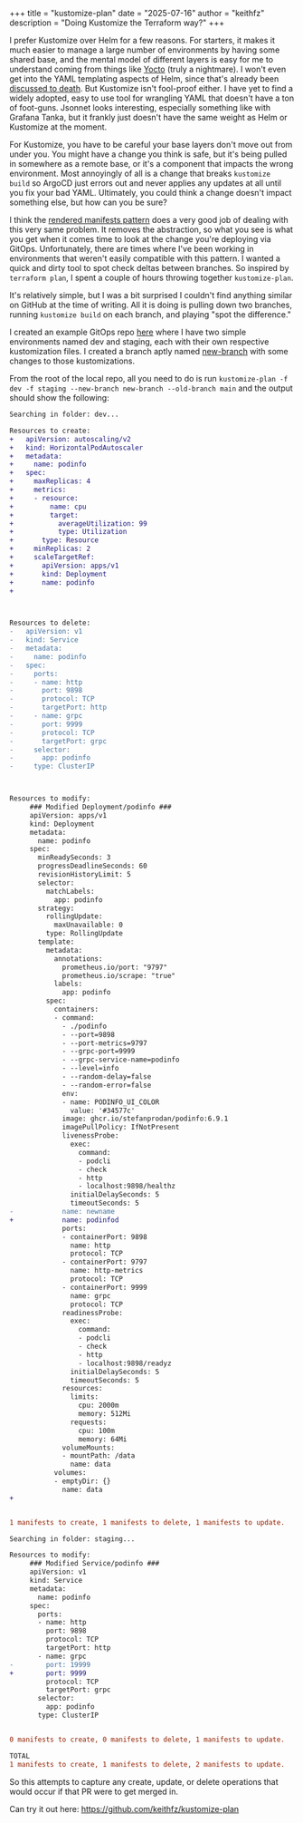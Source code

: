 +++
title = "kustomize-plan"
date = "2025-07-16"
author = "keithfz"
description = "Doing Kustomize the Terraform way?"
+++

I prefer Kustomize over Helm for a few reasons. For starters, it makes it much easier to manage a large number of environments by having some shared base, and the mental model of different layers is easy for me to understand coming from things like [Yocto](https://docs.yoctoproject.org/overview-manual/yp-intro.html#the-yocto-project-layer-model) (truly a nightmare). I won't even get into the YAML templating aspects of Helm, since that's already been [discussed to death](https://ruudvanasseldonk.com/2023/01/11/the-yaml-document-from-hell#templating-yaml-is-a-terrible-terrible-idea). But Kustomize isn't fool-proof either. I have yet to find a widely adopted, easy to use tool for wrangling YAML that doesn't have a ton of foot-guns. Jsonnet looks interesting, especially something like with Grafana Tanka, but it frankly just doesn't have the same weight as Helm or Kustomize at the moment.

For Kustomize, you have to be careful your base layers don't move out from under you. You might have a change you think is safe, but it's being pulled in somewhere as a remote base, or it's a component that impacts the wrong environment. Most annoyingly of all is a change that breaks `kustomize build` so ArgoCD just errors out and never applies any updates at all until you fix your bad YAML. Ultimately, you could think a change doesn't impact something else, but how can you be sure? 

I think the [rendered manifests pattern](https://akuity.io/blog/the-rendered-manifests-pattern) does a very good job of dealing with this very same problem. It removes the abstraction, so what you see is what you get when it comes time to look at the change you're deploying via GitOps. Unfortunately, there are times where I've been working in environments that weren't easily compatible with this pattern. I wanted a quick and dirty tool to spot check deltas between branches. So inspired by `terraform plan`, I spent a couple of hours throwing together `kustomize-plan`.

It's relatively simple, but I was a bit surprised I couldn't find anything similar on GitHub at the time of writing. All it is doing is pulling down two branches, running `kustomize build` on each branch, and playing "spot the difference."

I created an example GitOps repo [here](https://github.com/keithfz/test-gitops) where I have two simple environments named dev and staging, each with their own respective kustomization files. I created a branch aptly named [new-branch](https://github.com/keithfz/test-gitops/tree/new-branch) with some changes to those kustomizations.

From the root of the local repo, all you need to do is run `kustomize-plan -f dev -f staging --new-branch new-branch --old-branch main` and the output should show the following:

```diff
Searching in folder: dev...

Resources to create:
+	apiVersion: autoscaling/v2
+	kind: HorizontalPodAutoscaler
+	metadata:
+	  name: podinfo
+	spec:
+	  maxReplicas: 4
+	  metrics:
+	  - resource:
+	      name: cpu
+	      target:
+	        averageUtilization: 99
+	        type: Utilization
+	    type: Resource
+	  minReplicas: 2
+	  scaleTargetRef:
+	    apiVersion: apps/v1
+	    kind: Deployment
+	    name: podinfo
+



Resources to delete:
-	apiVersion: v1
-	kind: Service
-	metadata:
-	  name: podinfo
-	spec:
-	  ports:
-	  - name: http
-	    port: 9898
-	    protocol: TCP
-	    targetPort: http
-	  - name: grpc
-	    port: 9999
-	    protocol: TCP
-	    targetPort: grpc
-	  selector:
-	    app: podinfo
-	  type: ClusterIP



Resources to modify:
	 ### Modified Deployment/podinfo ###
 	 apiVersion: apps/v1
 	 kind: Deployment
 	 metadata:
 	   name: podinfo
 	 spec:
 	   minReadySeconds: 3
 	   progressDeadlineSeconds: 60
 	   revisionHistoryLimit: 5
 	   selector:
 	     matchLabels:
 	       app: podinfo
 	   strategy:
 	     rollingUpdate:
 	       maxUnavailable: 0
 	     type: RollingUpdate
 	   template:
 	     metadata:
 	       annotations:
 	         prometheus.io/port: "9797"
 	         prometheus.io/scrape: "true"
 	       labels:
 	         app: podinfo
 	     spec:
 	       containers:
 	       - command:
 	         - ./podinfo
 	         - --port=9898
 	         - --port-metrics=9797
 	         - --grpc-port=9999
 	         - --grpc-service-name=podinfo
 	         - --level=info
 	         - --random-delay=false
 	         - --random-error=false
 	         env:
 	         - name: PODINFO_UI_COLOR
 	           value: '#34577c'
 	         image: ghcr.io/stefanprodan/podinfo:6.9.1
 	         imagePullPolicy: IfNotPresent
 	         livenessProbe:
 	           exec:
 	             command:
 	             - podcli
 	             - check
 	             - http
 	             - localhost:9898/healthz
 	           initialDelaySeconds: 5
 	           timeoutSeconds: 5
-	         name: newname
+	         name: podinfod
 	         ports:
 	         - containerPort: 9898
 	           name: http
 	           protocol: TCP
 	         - containerPort: 9797
 	           name: http-metrics
 	           protocol: TCP
 	         - containerPort: 9999
 	           name: grpc
 	           protocol: TCP
 	         readinessProbe:
 	           exec:
 	             command:
 	             - podcli
 	             - check
 	             - http
 	             - localhost:9898/readyz
 	           initialDelaySeconds: 5
 	           timeoutSeconds: 5
 	         resources:
 	           limits:
 	             cpu: 2000m
 	             memory: 512Mi
 	           requests:
 	             cpu: 100m
 	             memory: 64Mi
 	         volumeMounts:
 	         - mountPath: /data
 	           name: data
 	       volumes:
 	       - emptyDir: {}
 	         name: data
+


1 manifests to create, 1 manifests to delete, 1 manifests to update.

Searching in folder: staging...

Resources to modify:
	 ### Modified Service/podinfo ###
 	 apiVersion: v1
 	 kind: Service
 	 metadata:
 	   name: podinfo
 	 spec:
 	   ports:
 	   - name: http
 	     port: 9898
 	     protocol: TCP
 	     targetPort: http
 	   - name: grpc
-	     port: 19999
+	     port: 9999
 	     protocol: TCP
 	     targetPort: grpc
 	   selector:
 	     app: podinfo
 	   type: ClusterIP


0 manifests to create, 0 manifests to delete, 1 manifests to update.

TOTAL
1 manifests to create, 1 manifests to delete, 2 manifests to update.
```

So this attempts to capture any create, update, or delete operations that would occur if that PR were to get merged in.

Can try it out here: https://github.com/keithfz/kustomize-plan
